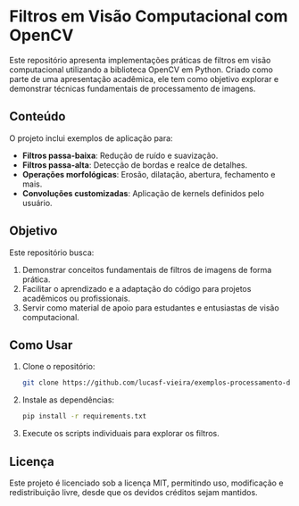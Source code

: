 # **Filtros em Visão Computacional com OpenCV**  

Este repositório apresenta implementações práticas de filtros em visão computacional utilizando a biblioteca OpenCV em Python. Criado como parte de uma apresentação acadêmica, ele tem como objetivo explorar e demonstrar técnicas fundamentais de processamento de imagens.

## **Conteúdo**  
O projeto inclui exemplos de aplicação para:  
- **Filtros passa-baixa**: Redução de ruído e suavização.  
- **Filtros passa-alta**: Detecção de bordas e realce de detalhes.  
- **Operações morfológicas**: Erosão, dilatação, abertura, fechamento e mais.  
- **Convoluções customizadas**: Aplicação de kernels definidos pelo usuário.  

## **Objetivo**  
Este repositório busca:  
1. Demonstrar conceitos fundamentais de filtros de imagens de forma prática.  
2. Facilitar o aprendizado e a adaptação do código para projetos acadêmicos ou profissionais.  
3. Servir como material de apoio para estudantes e entusiastas de visão computacional.  

## **Como Usar**  
1. Clone o repositório:  
   ```bash
   git clone https://github.com/lucasf-vieira/exemplos-processamento-de-imagem.git
   ```  
2. Instale as dependências:  
   ```bash
   pip install -r requirements.txt
   ```  
3. Execute os scripts individuais para explorar os filtros.

## **Licença**  
Este projeto é licenciado sob a licença MIT, permitindo uso, modificação e redistribuição livre, desde que os devidos créditos sejam mantidos.
